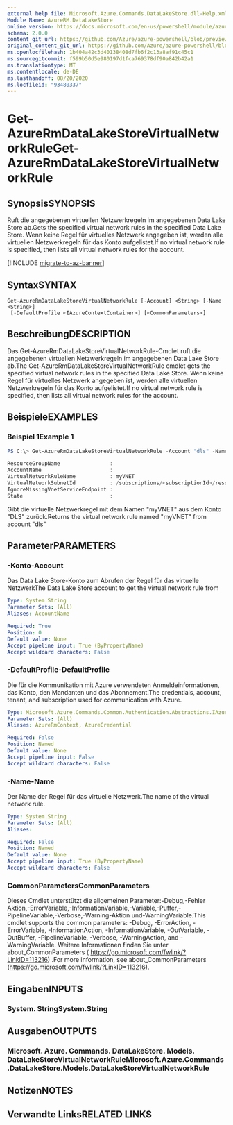 ```yaml
---
external help file: Microsoft.Azure.Commands.DataLakeStore.dll-Help.xml
Module Name: AzureRM.DataLakeStore
online version: https://docs.microsoft.com/en-us/powershell/module/azurerm.datalakestore/get-azurermdatalakestorevirtualnetworkrule
schema: 2.0.0
content_git_url: https://github.com/Azure/azure-powershell/blob/preview/src/ResourceManager/DataLakeStore/Commands.DataLakeStore/help/Get-AzureRmDataLakeStoreVirtualNetworkRule.md
original_content_git_url: https://github.com/Azure/azure-powershell/blob/preview/src/ResourceManager/DataLakeStore/Commands.DataLakeStore/help/Get-AzureRmDataLakeStoreVirtualNetworkRule.md
ms.openlocfilehash: 1b404a42c3d40138408d7fb6f2c13a8af91c45c1
ms.sourcegitcommit: f599b50d5e980197d1fca769378df90a842b42a1
ms.translationtype: MT
ms.contentlocale: de-DE
ms.lasthandoff: 08/20/2020
ms.locfileid: "93480337"
---
```

# <span data-ttu-id="26007-101">Get-AzureRmDataLakeStoreVirtualNetworkRule</span><span class="sxs-lookup"><span data-stu-id="26007-101">Get-AzureRmDataLakeStoreVirtualNetworkRule</span></span>

## <span data-ttu-id="26007-102">Synopsis</span><span class="sxs-lookup"><span data-stu-id="26007-102">SYNOPSIS</span></span>
<span data-ttu-id="26007-103">Ruft die angegebenen virtuellen Netzwerkregeln im angegebenen Data Lake Store ab.</span><span class="sxs-lookup"><span data-stu-id="26007-103">Gets the specified virtual network rules in the specified Data Lake Store.</span></span>
<span data-ttu-id="26007-104">Wenn keine Regel für virtuelles Netzwerk angegeben ist, werden alle virtuellen Netzwerkregeln für das Konto aufgelistet.</span><span class="sxs-lookup"><span data-stu-id="26007-104">If no virtual network rule is specified, then lists all virtual network rules for the account.</span></span>

[!INCLUDE [migrate-to-az-banner](../../includes/migrate-to-az-banner.md)]

## <span data-ttu-id="26007-105">Syntax</span><span class="sxs-lookup"><span data-stu-id="26007-105">SYNTAX</span></span>

```
Get-AzureRmDataLakeStoreVirtualNetworkRule [-Account] <String> [-Name <String>]
 [-DefaultProfile <IAzureContextContainer>] [<CommonParameters>]
```

## <span data-ttu-id="26007-106">Beschreibung</span><span class="sxs-lookup"><span data-stu-id="26007-106">DESCRIPTION</span></span>
<span data-ttu-id="26007-107">Das Get-AzureRmDataLakeStoreVirtualNetworkRule-Cmdlet ruft die angegebenen virtuellen Netzwerkregeln im angegebenen Data Lake Store ab.</span><span class="sxs-lookup"><span data-stu-id="26007-107">The Get-AzureRmDataLakeStoreVirtualNetworkRule cmdlet gets the specified virtual network rules in the specified Data Lake Store.</span></span>
<span data-ttu-id="26007-108">Wenn keine Regel für virtuelles Netzwerk angegeben ist, werden alle virtuellen Netzwerkregeln für das Konto aufgelistet.</span><span class="sxs-lookup"><span data-stu-id="26007-108">If no virtual network rule is specified, then lists all virtual network rules for the account.</span></span>

## <span data-ttu-id="26007-109">Beispiele</span><span class="sxs-lookup"><span data-stu-id="26007-109">EXAMPLES</span></span>

### <span data-ttu-id="26007-110">Beispiel 1</span><span class="sxs-lookup"><span data-stu-id="26007-110">Example 1</span></span>
```powershell
PS C:\> Get-AzureRmDataLakeStoreVirtualNetworkRule -Account "dls" -Name "myVNET"

ResourceGroupName                :
AccountName                      :
VirtualNetworkRuleName           : myVNET
VirtualNetworkSubnetId           : /subscriptions/<subscriptionId>/resourceGroups/<resourceGroup>/providers/Microsoft.Network/virtualNetworks/myVNET/subnets/testId
IgnoreMissingVnetServiceEndpoint :
State                            :
```

<span data-ttu-id="26007-111">Gibt die virtuelle Netzwerkregel mit dem Namen "myVNET" aus dem Konto "DLS" zurück.</span><span class="sxs-lookup"><span data-stu-id="26007-111">Returns the virtual network rule named "myVNET" from account "dls"</span></span>

## <span data-ttu-id="26007-112">Parameter</span><span class="sxs-lookup"><span data-stu-id="26007-112">PARAMETERS</span></span>

### <span data-ttu-id="26007-113">-Konto</span><span class="sxs-lookup"><span data-stu-id="26007-113">-Account</span></span>
<span data-ttu-id="26007-114">Das Data Lake Store-Konto zum Abrufen der Regel für das virtuelle Netzwerk</span><span class="sxs-lookup"><span data-stu-id="26007-114">The Data Lake Store account to get the virtual network rule from</span></span>

```yaml
Type: System.String
Parameter Sets: (All)
Aliases: AccountName

Required: True
Position: 0
Default value: None
Accept pipeline input: True (ByPropertyName)
Accept wildcard characters: False
```

### <span data-ttu-id="26007-115">-DefaultProfile</span><span class="sxs-lookup"><span data-stu-id="26007-115">-DefaultProfile</span></span>
<span data-ttu-id="26007-116">Die für die Kommunikation mit Azure verwendeten Anmeldeinformationen, das Konto, den Mandanten und das Abonnement.</span><span class="sxs-lookup"><span data-stu-id="26007-116">The credentials, account, tenant, and subscription used for communication with Azure.</span></span>

```yaml
Type: Microsoft.Azure.Commands.Common.Authentication.Abstractions.IAzureContextContainer
Parameter Sets: (All)
Aliases: AzureRmContext, AzureCredential

Required: False
Position: Named
Default value: None
Accept pipeline input: False
Accept wildcard characters: False
```

### <span data-ttu-id="26007-117">-Name</span><span class="sxs-lookup"><span data-stu-id="26007-117">-Name</span></span>
<span data-ttu-id="26007-118">Der Name der Regel für das virtuelle Netzwerk.</span><span class="sxs-lookup"><span data-stu-id="26007-118">The name of the virtual network rule.</span></span>

```yaml
Type: System.String
Parameter Sets: (All)
Aliases:

Required: False
Position: Named
Default value: None
Accept pipeline input: True (ByPropertyName)
Accept wildcard characters: False
```

### <span data-ttu-id="26007-119">CommonParameters</span><span class="sxs-lookup"><span data-stu-id="26007-119">CommonParameters</span></span>
<span data-ttu-id="26007-120">Dieses Cmdlet unterstützt die allgemeinen Parameter:-Debug,-Fehler Aktion,-ErrorVariable,-InformationVariable,-Variable,-Puffer,-PipelineVariable,-Verbose,-Warning-Aktion und-WarningVariable.</span><span class="sxs-lookup"><span data-stu-id="26007-120">This cmdlet supports the common parameters: -Debug, -ErrorAction, -ErrorVariable, -InformationAction, -InformationVariable, -OutVariable, -OutBuffer, -PipelineVariable, -Verbose, -WarningAction, and -WarningVariable.</span></span> <span data-ttu-id="26007-121">Weitere Informationen finden Sie unter about_CommonParameters ( https://go.microsoft.com/fwlink/?LinkID=113216) .</span><span class="sxs-lookup"><span data-stu-id="26007-121">For more information, see about_CommonParameters (https://go.microsoft.com/fwlink/?LinkID=113216).</span></span>

## <span data-ttu-id="26007-122">Eingaben</span><span class="sxs-lookup"><span data-stu-id="26007-122">INPUTS</span></span>

### <span data-ttu-id="26007-123">System. String</span><span class="sxs-lookup"><span data-stu-id="26007-123">System.String</span></span>

## <span data-ttu-id="26007-124">Ausgaben</span><span class="sxs-lookup"><span data-stu-id="26007-124">OUTPUTS</span></span>

### <span data-ttu-id="26007-125">Microsoft. Azure. Commands. DataLakeStore. Models. DataLakeStoreVirtualNetworkRule</span><span class="sxs-lookup"><span data-stu-id="26007-125">Microsoft.Azure.Commands.DataLakeStore.Models.DataLakeStoreVirtualNetworkRule</span></span>

## <span data-ttu-id="26007-126">Notizen</span><span class="sxs-lookup"><span data-stu-id="26007-126">NOTES</span></span>

## <span data-ttu-id="26007-127">Verwandte Links</span><span class="sxs-lookup"><span data-stu-id="26007-127">RELATED LINKS</span></span>
